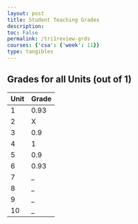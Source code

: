 ```yaml
---
layout: post
title: Student Teaching Grades
description: 
toc: False
permalink: /tri1review-grds
courses: {'csa': {'week': 11}}
type: tangibles
---
```



## Grades for all Units (out of 1)


| Unit      | Grade |
| ----------- | ----------- |
| 1 | 0.93 |
| 2 | X |
| 3 | 0.9 |
| 4 | 1 |
| 5 | 0.9 |
| 6 | 0.93 |
| 7 | _ |
| 8 | _ |
| 9 | _ |
| 10 | _ |